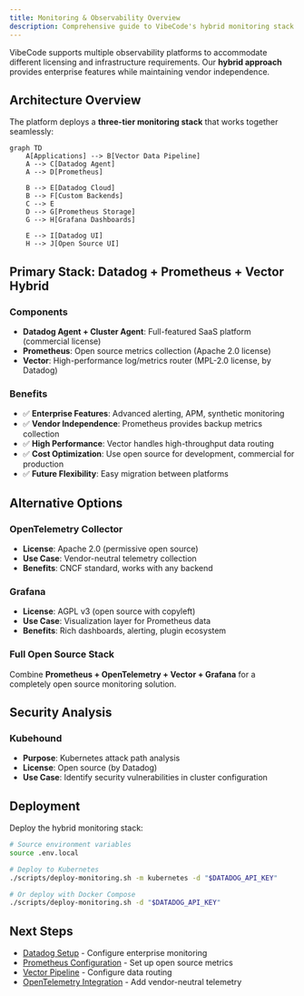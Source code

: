 ```yaml
---
title: Monitoring & Observability Overview
description: Comprehensive guide to VibeCode's hybrid monitoring stack
---
```


VibeCode supports multiple observability platforms to accommodate different licensing and infrastructure requirements. Our **hybrid approach** provides enterprise features while maintaining vendor independence.

## Architecture Overview

The platform deploys a **three-tier monitoring stack** that works together seamlessly:

```mermaid
graph TD
    A[Applications] --> B[Vector Data Pipeline]
    A --> C[Datadog Agent]
    A --> D[Prometheus]
    
    B --> E[Datadog Cloud]
    B --> F[Custom Backends]
    C --> E
    D --> G[Prometheus Storage]
    G --> H[Grafana Dashboards]
    
    E --> I[Datadog UI]
    H --> J[Open Source UI]
```

## Primary Stack: Datadog + Prometheus + Vector Hybrid

### Components

- **Datadog Agent + Cluster Agent**: Full-featured SaaS platform (commercial license)
- **Prometheus**: Open source metrics collection (Apache 2.0 license)  
- **Vector**: High-performance log/metrics router (MPL-2.0 license, by Datadog)

### Benefits

- ✅ **Enterprise Features**: Advanced alerting, APM, synthetic monitoring
- ✅ **Vendor Independence**: Prometheus provides backup metrics collection
- ✅ **High Performance**: Vector handles high-throughput data routing
- ✅ **Cost Optimization**: Use open source for development, commercial for production
- ✅ **Future Flexibility**: Easy migration between platforms

## Alternative Options

### OpenTelemetry Collector
- **License**: Apache 2.0 (permissive open source)
- **Use Case**: Vendor-neutral telemetry collection
- **Benefits**: CNCF standard, works with any backend

### Grafana
- **License**: AGPL v3 (open source with copyleft)
- **Use Case**: Visualization layer for Prometheus data
- **Benefits**: Rich dashboards, alerting, plugin ecosystem

### Full Open Source Stack
Combine **Prometheus + OpenTelemetry + Vector + Grafana** for a completely open source monitoring solution.

## Security Analysis

### Kubehound
- **Purpose**: Kubernetes attack path analysis
- **License**: Open source (by Datadog)
- **Use Case**: Identify security vulnerabilities in cluster configuration

## Deployment

Deploy the hybrid monitoring stack:

```bash
# Source environment variables
source .env.local

# Deploy to Kubernetes
./scripts/deploy-monitoring.sh -m kubernetes -d "$DATADOG_API_KEY"

# Or deploy with Docker Compose
./scripts/deploy-monitoring.sh -d "$DATADOG_API_KEY"
```

## Next Steps

- [Datadog Setup](/monitoring/datadog/) - Configure enterprise monitoring
- [Prometheus Configuration](/monitoring/prometheus/) - Set up open source metrics
- [Vector Pipeline](/monitoring/vector/) - Configure data routing
- [OpenTelemetry Integration](/monitoring/opentelemetry/) - Add vendor-neutral telemetry